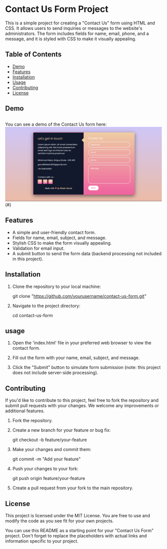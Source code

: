 # Contact Us Form Project

This is a simple project for creating a "Contact Us" form using HTML and CSS. It allows users to send inquiries or messages to the website's administrators. The form includes fields for name, email, phone, and a message, and it is styled with CSS to make it visually appealing.

## Table of Contents

- [Demo](#demo)
- [Features](#features)
- [Installation](#installation)
- [Usage](#usage)
- [Contributing](#contributing)
- [License](#license)

## Demo
##

You can see a demo of the Contact Us form here: <img src="Contact us form.png" alt="logo"></a>(#)

## Features

- A simple and user-friendly contact form.
- Fields for name, email, subject, and message.
- Stylish CSS to make the form visually appealing.
- Validation for email input.
- A submit button to send the form data (backend processing not included in this project).

## Installation

1. Clone the repository to your local machine:

   git clone "https://github.com/yourusername/contact-us-form.git"

2. Navigate to the project directory:

   cd contact-us-form

## usage

1. Open the 'index.html' file in your preferred web browser to view the contact form.

2. Fill out the form with your name, email, subject, and message.

3. Click the "Submit" button to simulate form submission (note: this project does not include server-side processing).


## Contributing

If you'd like to contribute to this project, feel free to fork the repository and submit pull requests with your changes. We welcome any improvements or additional features.

1. Fork the repository.

2. Create a new branch for your feature or bug fix:

   git checkout -b feature/your-feature

3. Make your changes and commit them:

   git commit -m "Add your feature"

4. Push your changes to your fork:

   git push origin feature/your-feature

5. Create a pull request from your fork to the main repository.

## License

This project is licensed under the MIT License. You are free to use and modify the code as you see fit for your own projects.


You can use this README as a starting point for your "Contact Us Form" project. Don't forget to replace the placeholders with actual links and information specific to your project.
